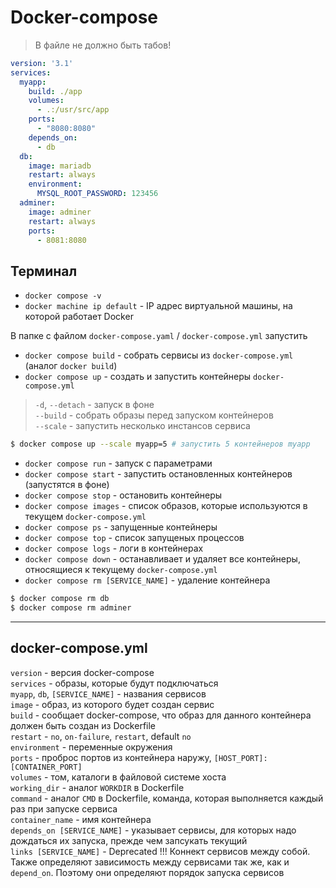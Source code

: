 # Docker-compose

> В файле не должно быть табов!

```yaml
version: '3.1'
services:
  myapp:
    build: ./app
    volumes:
      - .:/usr/src/app
    ports:
      - "8080:8080"
    depends_on:
      - db
  db:
    image: mariadb
    restart: always
    environment:
      MYSQL_ROOT_PASSWORD: 123456
  adminer:
    image: adminer
    restart: always
    ports:
      - 8081:8080
```

## Терминал

- ``docker compose -v``  
- ``docker machine ip default`` - IP адрес виртуальной машины, на которой работает Docker

В папке с файлом ``docker-compose.yaml`` / ``docker-compose.yml`` запустить

- ``docker compose build`` - собрать сервисы из ``docker-compose.yml`` (аналог ``docker build``)  
- ``docker compose up`` - создать и запустить контейнеры ``docker-compose.yml``  
> ``-d``, ``--detach`` - запуск в фоне  
> ``--build`` - собрать образы перед запуском контейнеров  
> ``--scale`` - запустить несколько инстансов сервиса
```bash
$ docker compose up --scale myapp=5 # запустить 5 контейнеров myapp
```

- ``docker compose run`` - запуск с параметрами  
- ``docker compose start`` - запустить остановленных контейнеров (запустятся в фоне)  
- ``docker compose stop`` - остановить контейнеры  
- ``docker compose images`` - список образов, которые используются в текущем ``docker-compose.yml``  
- ``docker compose ps`` - запущенные контейнеры  
- ``docker compose top`` - список запущеных процессов  
- ``docker compose logs`` - логи в контейнерах  
- ``docker compose down`` - останавливает и удаляет все контейнеры, относящиеся к текущему ``docker-compose.yml``   
- ``docker compose rm [SERVICE_NAME]`` - удаление контейнера

```bash
$ docker compose rm db
$ docker compose rm adminer
```

---

## docker-compose.yml

``version`` - версия docker-compose  
``services`` - образы, которые будут подключаться  
``myapp``, ``db``, ``[SERVICE_NAME]`` - названия сервисов  
``image`` - образ, из которого будет создан сервис  
``build`` - сообщает docker-compose, что образ для данного контейнера должен быть создан из Dockerfile  
``restart`` - ``no``, ``on-failure``, ``restart``, default ``no``  
``environment`` - переменные окружения  
``ports`` - проброс портов из контейнера наружу, ``[HOST_PORT]:[CONTAINER_PORT]``  
``volumes`` - том, каталоги в файловой системе хоста  
``working_dir`` - аналог ``WORKDIR`` в Dockerfile  
``command`` - аналог ``CMD`` в Dockerfile, команда, которая выполняется каждый раз при запуске сервиса  
``container_name`` - имя контейнера  
``depends_on [SERVICE_NAME]`` - указывает сервисы, для которых надо дождаться их запуска, прежде чем запсукать текущий  
``links [SERVICE_NAME]`` - Deprecated !!! Коннект сервисов между собой. Также определяют зависимость между сервисами так
же, как и ``depend_on``. Поэтому они определяют порядок запуска сервисов



